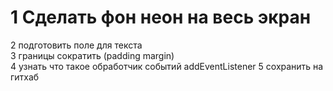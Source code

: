 # 1 Сделать фон неон на весь экран
2 подготовить поле для текста <br>
3 границы сократить (padding margin) <br>
4 узнать что такое обработчик событий addEventListener
5 сохранить на гитхаб